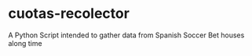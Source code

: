 # cuotas-recolector
A Python Script intended to gather data from Spanish Soccer Bet houses along time 
